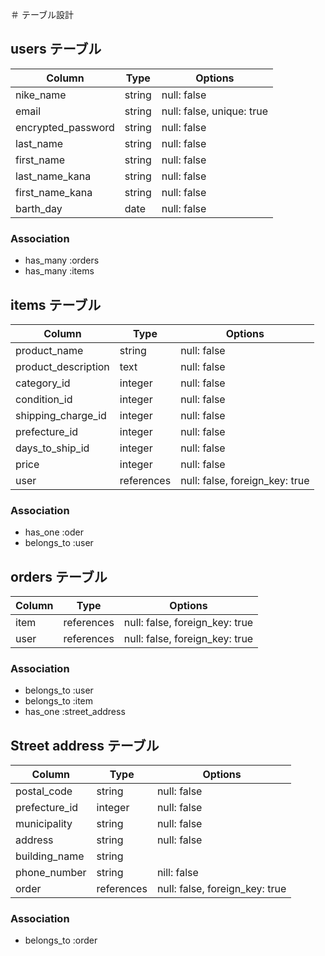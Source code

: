 ＃ テーブル設計

## users テーブル

| Column             | Type   | Options      |
| --------           | ------ | ----------   |
| nike_name          | string | null: false  |
| email              | string |null: false, unique: true  |
| encrypted_password | string | null: false  |
| last_name          | string | null: false  |
| first_name         | string | null: false  |
| last_name_kana     | string | null: false  |
| first_name_kana    | string | null: false  |
| barth_day          | date   | null: false  |

### Association 

- has_many :orders
- has_many :items

## items テーブル

| Column              | Type    | Options     |
| --------            | ------  | ----------  |
| product_name        | string  | null: false |   <!-- 商品名 -->
| product_description | text    | null: false |    <!-- 商品説明 -->
| category_id         | integer | null: false |
| condition_id        | integer | null: false |
| shipping_charge_id | integer | null: false |　　<!-- 配送料 -->
| prefecture_id      | integer | null: false |
| days_to_ship_id     | integer | null: false |
| price               | integer  | null: false |
| user | references | null: false, foreign_key: true |







### Association 

- has_one :oder
- belongs_to :user


## orders テーブル

| Column     | Type       | Options           |
| --------   | ---------- | ----------------- |
| item | references | null: false, foreign_key: true |
| user | references | null: false, foreign_key: true |

### Association 

- belongs_to :user
- belongs_to :item
- has_one :street_address



## Street address テーブル

| Column            | Type       | Options           |
| --------          | ---------- | ----------------- |
| postal_code       | string     | null: false       |      <!-- 郵便番号 -->
| prefecture_id     | integer    | null: false       |     <!-- 都道府県 -->
| municipality      | string     | null: false       |     <!-- 市区町村 -->
| address           | string     | null: false       |   <!-- 番地 -->
| building_name     | string     |                   |     <!-- 建物名 -->
| phone_number      | string     | nill: false       |
| order             | references | null: false, foreign_key: true |
### Association 

- belongs_to :order

